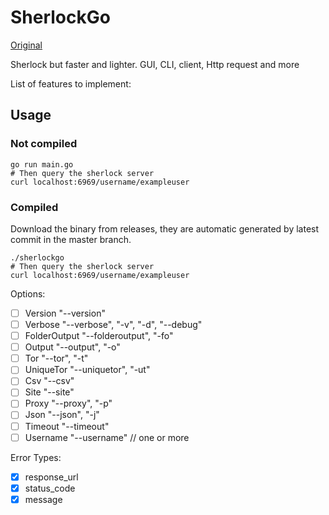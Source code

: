 # SherlockGo

[Original](https://github.com/sherlock-project/sherlock)

Sherlock but faster and lighter. GUI, CLI, client, Http request and more

List of features to implement:

## Usage

### Not compiled

```shell
go run main.go
# Then query the sherlock server
curl localhost:6969/username/exampleuser
```

### Compiled

Download the binary from releases, they are automatic generated by latest commit in the master branch.

```shell
./sherlockgo
# Then query the sherlock server
curl localhost:6969/username/exampleuser
```

Options:

- [ ] Version "--version"
- [ ] Verbose "--verbose", "-v", "-d", "--debug"
- [ ] FolderOutput "--folderoutput", "-fo"
- [ ] Output  "--output", "-o"
- [ ] Tor "--tor", "-t"
- [ ] UniqueTor "--uniquetor", "-ut"
- [ ] Csv "--csv"
- [ ] Site "--site"
- [ ] Proxy "--proxy", "-p"
- [ ] Json "--json", "-j"
- [ ] Timeout "--timeout"
- [ ] Username "--username" // one or more

Error Types:

- [x] response_url
- [x] status_code
- [x] message
